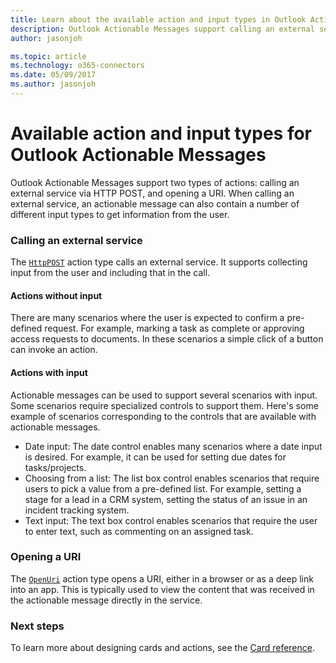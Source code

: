 ```yaml
---
title: Learn about the available action and input types in Outlook Actionable Messages | Microsoft Docs
description: Outlook Actionable Messages support calling an external service with optional user input and opening a URI. Learn more about the available types.
author: jasonjoh

ms.topic: article
ms.technology: o365-connectors
ms.date: 05/09/2017
ms.author: jasonjoh
---
```


# Available action and input types for Outlook Actionable Messages

Outlook Actionable Messages support two types of actions: calling an external service via HTTP POST, and opening a URI. When calling an external service, an actionable message can also contain a number of different input types to get information from the user.

### Calling an external service

The [`HttpPOST`](card-reference.md#httppost-action) action type calls an external service. It supports collecting input from the user and including that in the call.

#### Actions without input

There are many scenarios where the user is expected to confirm a pre-defined request. For example, marking a task as complete or approving access requests to documents. In these scenarios a simple click of a button can invoke an action.

#### Actions with input

Actionable messages can be used to support several scenarios with input. Some scenarios require specialized controls to support them. Here's some example of scenarios corresponding to the controls that are available with actionable messages.

- Date input: The date control enables many scenarios where a date input is desired. For example, it can be used for setting due dates for tasks/projects.
- Choosing from a list: The list box control enables scenarios that require users to pick a value from a pre-defined list. For example, setting a stage for a lead in a CRM system, setting the status of an issue in an incident tracking system.
- Text input: The text box control enables scenarios that require the user to enter text, such as commenting on an assigned task.

### Opening a URI

The [`OpenUri`](card-reference.md#openuri-action) action type opens a URI, either in a browser or as a deep link into an app. This is typically used to view the content that was received in the actionable message directly in the service.

### Next steps

To learn more about designing cards and actions, see the [Card reference](card-reference.md).